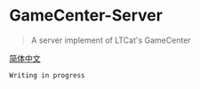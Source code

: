 # GameCenter-Server
> A server implement of LTCat's GameCenter

[简体中文](README_zh_CN.md)

`Writing in progress`

